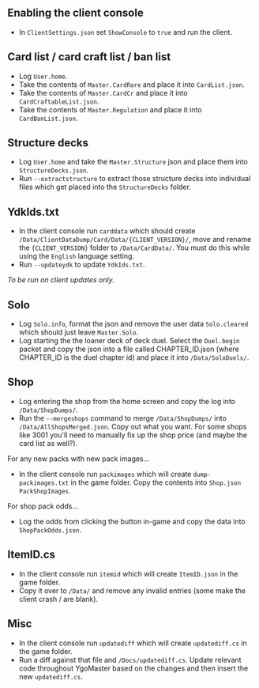 ## Enabling the client console

- In `ClientSettings.json` set `ShowConsole` to `true` and run the client.

## Card list / card craft list / ban list

- Log `User.home`.
- Take the contents of `Master.CardRare` and place it into `CardList.json`.
- Take the contents of `Master.CardCr` and place it into `CardCraftableList.json`.
- Take the contents of `Master.Regulation` and place it into `CardBanList.json`.

## Structure decks

- Log `User.home` and take the `Master.Structure` json and place them into `StructureDecks.json`.
- Run `--extractstructure` to extract those structure decks into individual files which get placed into the `StructureDecks` folder.

## YdkIds.txt

- In the client console run `carddata` which should create `/Data/ClientDataDump/Card/Data/{CLIENT_VERSION}/`, move and rename the `{CLIENT_VERSION}` folder to `/Data/CardData/`. You must do this while using the `English` language setting.
- Run `--updateydk` to update `YdkIds.txt`.

*To be run on client updates only.*

## Solo

- Log `Solo.info`, format the json and remove the user data `Solo.cleared` which should just leave `Master.Solo`.
- Log starting the the loaner deck of deck duel. Select the `Duel.begin` packet and copy the json into a file called CHAPTER_ID.json (where CHAPTER_ID is the duel chapter id) and place it into `/Data/SoloDuels/`.

## Shop

- Log entering the shop from the home screen and copy the log into `/Data/ShopDumps/`.
- Run the `--mergeshops` command to merge `/Data/ShopDumps/` into `/Data/AllShopsMerged.json`. Copy out what you want. For some shops like 3001 you'll need to manually fix up the shop price (and maybe the card list as well?).

For any new packs with new pack images...

- In the client console run `packimages` which will create `dump-packimages.txt` in the game folder. Copy the contents into `Shop.json` `PackShopImages`.

For shop pack odds...

- Log the odds from clicking the button in-game and copy the data into `ShopPackOdds.json`.

## ItemID.cs

- In the client console run `itemid` which will create `ItemID.json` in the game folder.
- Copy it over to `/Data/` and remove any invalid entries (some make the client crash / are blank).

## Misc

- In the client console run `updatediff` which will create `updatediff.cs` in the game folder.
- Run a diff against that file and `/Docs/updatediff.cs`. Update relevant code throughout YgoMaster based on the changes and then insert the new `updatediff.cs`.